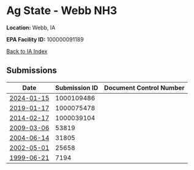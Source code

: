 # Ag State - Webb NH3

**Location:** Webb, IA

**EPA Facility ID:** 100000091189

[Back to IA Index](../../index.md)

## Submissions

| Date | Submission ID | Document Control Number |
|------|--------------|-------------------------|
| [2024-01-15](submissions/1000109486.md) | 1000109486 |  |
| [2019-01-17](submissions/1000075478.md) | 1000075478 |  |
| [2014-02-17](submissions/1000039104.md) | 1000039104 |  |
| [2009-03-06](submissions/53819.md) | 53819 |  |
| [2004-06-14](submissions/31805.md) | 31805 |  |
| [2002-05-01](submissions/25658.md) | 25658 |  |
| [1999-06-21](submissions/7194.md) | 7194 |  |
